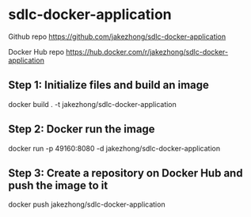 # sdlc-docker-application

Github repo
https://github.com/jakezhong/sdlc-docker-application

Docker Hub repo
https://hub.docker.com/r/jakezhong/sdlc-docker-application

## Step 1: Initialize files and build an image
docker build . -t jakezhong/sdlc-docker-application

## Step 2: Docker run the image
docker run -p 49160:8080 -d jakezhong/sdlc-docker-application

## Step 3: Create a repository on Docker Hub and push the image to it
docker push jakezhong/sdlc-docker-application
